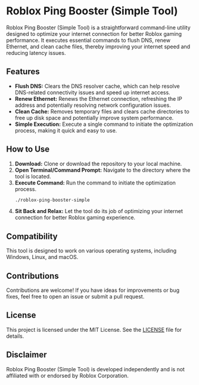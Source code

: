 # Roblox Ping Booster (Simple Tool)

Roblox Ping Booster (Simple Tool) is a straightforward command-line utility designed to optimize your internet connection for better Roblox gaming performance. It executes essential commands to flush DNS, renew Ethernet, and clean cache files, thereby improving your internet speed and reducing latency issues.

## Features

- **Flush DNS:** Clears the DNS resolver cache, which can help resolve DNS-related connectivity issues and speed up internet access.
- **Renew Ethernet:** Renews the Ethernet connection, refreshing the IP address and potentially resolving network configuration issues.
- **Clean Cache:** Removes temporary files and clears cache directories to free up disk space and potentially improve system performance.
- **Simple Execution:** Execute a single command to initiate the optimization process, making it quick and easy to use.

## How to Use

1. **Download:** Clone or download the repository to your local machine.
2. **Open Terminal/Command Prompt:** Navigate to the directory where the tool is located.
3. **Execute Command:** Run the command to initiate the optimization process.
    ```bash
    ./roblox-ping-booster-simple
    ```
4. **Sit Back and Relax:** Let the tool do its job of optimizing your internet connection for better Roblox gaming experience.

## Compatibility

This tool is designed to work on various operating systems, including Windows, Linux, and macOS.

## Contributions

Contributions are welcome! If you have ideas for improvements or bug fixes, feel free to open an issue or submit a pull request.

## License

This project is licensed under the MIT License. See the [LICENSE](LICENSE) file for details.

## Disclaimer

Roblox Ping Booster (Simple Tool) is developed independently and is not affiliated with or endorsed by Roblox Corporation.
